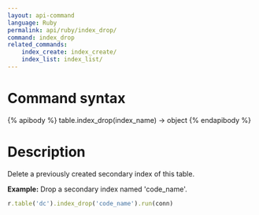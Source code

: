 ```yaml
---
layout: api-command
language: Ruby
permalink: api/ruby/index_drop/
command: index_drop
related_commands:
    index_create: index_create/
    index_list: index_list/
---
```


# Command syntax #

{% apibody %}
table.index_drop(index_name) &rarr; object
{% endapibody %}

# Description #

Delete a previously created secondary index of this table.

__Example:__ Drop a secondary index named 'code_name'.

```rb
r.table('dc').index_drop('code_name').run(conn)
```


